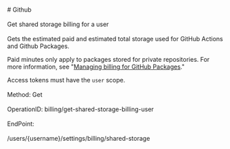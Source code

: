 <br>#     Github</br>
<br>Get shared storage billing for a user</br>
<br>Gets the estimated paid and estimated total storage used for GitHub Actions and Github Packages.

Paid minutes only apply to packages stored for private repositories. For more information, see "[Managing billing for GitHub Packages](https://help.github.com/github/setting-up-and-managing-billing-and-payments-on-github/managing-billing-for-github-packages)."

Access tokens must have the `user` scope.</br>
<br>Method: Get</br>
<br>OperationID: billing/get-shared-storage-billing-user</br>
<br>EndPoint:</br>
<br>/users/{username}/settings/billing/shared-storage</br>
